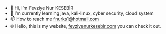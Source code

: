 - 👋 Hi, I’m Fevziye Nur KESEBİR
- 🌱 I’m currently learning java, kali-linux, cyber security, cloud system
- 📫 How to reach me fnurks1@hotmail.com
- 🌐 Hello, this is my website, [fevziyenurkesebir.com](https://fevziyenurkesebir.com/) you can check it out.
